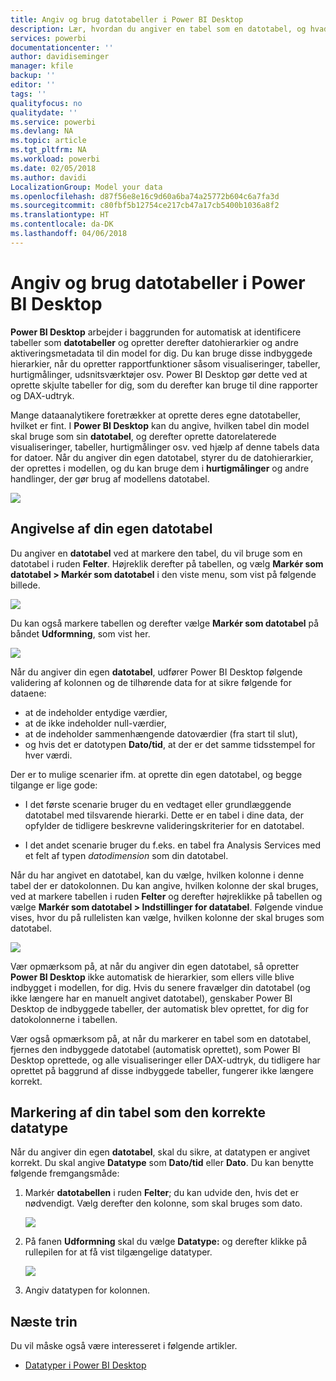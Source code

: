```yaml
---
title: Angiv og brug datotabeller i Power BI Desktop
description: Lær, hvordan du angiver en tabel som en datotabel, og hvad det betyder, i Power BI Desktop
services: powerbi
documentationcenter: ''
author: davidiseminger
manager: kfile
backup: ''
editor: ''
tags: ''
qualityfocus: no
qualitydate: ''
ms.service: powerbi
ms.devlang: NA
ms.topic: article
ms.tgt_pltfrm: NA
ms.workload: powerbi
ms.date: 02/05/2018
ms.author: davidi
LocalizationGroup: Model your data
ms.openlocfilehash: d87f56e8e16c9d60a6ba74a25772b604c6a7fa3d
ms.sourcegitcommit: c80fbf5b12754ce217cb47a17cb5400b1036a8f2
ms.translationtype: HT
ms.contentlocale: da-DK
ms.lasthandoff: 04/06/2018
---
```

# <a name="set-and-use-date-tables-in-power-bi-desktop"></a>Angiv og brug datotabeller i Power BI Desktop

**Power BI Desktop** arbejder i baggrunden for automatisk at identificere tabeller som **datotabeller** og opretter derefter datohierarkier og andre aktiveringsmetadata til din model for dig. Du kan bruge disse indbyggede hierarkier, når du opretter rapportfunktioner såsom visualiseringer, tabeller, hurtigmålinger, udsnitsværktøjer osv. Power BI Desktop gør dette ved at oprette skjulte tabeller for dig, som du derefter kan bruge til dine rapporter og DAX-udtryk.

Mange dataanalytikere foretrækker at oprette deres egne datotabeller, hvilket er fint. I **Power BI Desktop** kan du angive, hvilken tabel din model skal bruge som sin **datotabel**, og derefter oprette datorelaterede visualiseringer, tabeller, hurtigmålinger osv. ved hjælp af denne tabels data for datoer. Når du angiver din egen datotabel, styrer du de datohierarkier, der oprettes i modellen, og du kan bruge dem i **hurtigmålinger** og andre handlinger, der gør brug af modellens datotabel. 

![](media/desktop-date-tables/date-tables_01.png)

## <a name="setting-your-own-date-table"></a>Angivelse af din egen datotabel

Du angiver en **datotabel** ved at markere den tabel, du vil bruge som en datotabel i ruden **Felter**. Højreklik derefter på tabellen, og vælg **Markér som datotabel > Markér som datotabel** i den viste menu, som vist på følgende billede.

![](media/desktop-date-tables/date-tables_02.png)

Du kan også markere tabellen og derefter vælge **Markér som datotabel** på båndet **Udformning**, som vist her.

![](media/desktop-date-tables/date-tables_02b.png)

Når du angiver din egen **datotabel**, udfører Power BI Desktop følgende validering af kolonnen og de tilhørende data for at sikre følgende for dataene:

* at de indeholder entydige værdier,
* at de ikke indeholder null-værdier,
* at de indeholder sammenhængende datoværdier (fra start til slut),
* og hvis det er datotypen **Dato/tid**, at der er det samme tidsstempel for hver værdi.

Der er to mulige scenarier ifm. at oprette din egen datotabel, og begge tilgange er lige gode:

* I det første scenarie bruger du en vedtaget eller grundlæggende datotabel med tilsvarende hierarki. Dette er en tabel i dine data, der opfylder de tidligere beskrevne valideringskriterier for en datotabel. 

* I det andet scenarie bruger du f.eks. en tabel fra Analysis Services med et felt af typen *datodimension* som din datotabel. 

Når du har angivet en datotabel, kan du vælge, hvilken kolonne i denne tabel der er datokolonnen. Du kan angive, hvilken kolonne der skal bruges, ved at markere tabellen i ruden **Felter** og derefter højreklikke på tabellen og vælge **Markér som datotabel > Indstillinger for datatabel**. Følgende vindue vises, hvor du på rullelisten kan vælge, hvilken kolonne der skal bruges som datotabel.

![](media/desktop-date-tables/date-tables_03.png)

Vær opmærksom på, at når du angiver din egen datotabel, så opretter **Power BI Desktop** ikke automatisk de hierarkier, som ellers ville blive indbygget i modellen, for dig. Hvis du senere fravælger din datotabel (og ikke længere har en manuelt angivet datotabel), genskaber Power BI Desktop de indbyggede tabeller, der automatisk blev oprettet, for dig for datokolonnerne i tabellen.

Vær også opmærksom på, at når du markerer en tabel som en datotabel, fjernes den indbyggede datotabel (automatisk oprettet), som Power BI Desktop oprettede, og alle visualiseringer eller DAX-udtryk, du tidligere har oprettet på baggrund af disse indbyggede tabeller, fungerer ikke længere korrekt. 

## <a name="marking-your-date-table-as-the-appropriate-data-type"></a>Markering af din tabel som den korrekte datatype

Når du angiver din egen **datotabel**, skal du sikre, at datatypen er angivet korrekt. Du skal angive **Datatype** som **Dato/tid** eller **Dato**. Du kan benytte følgende fremgangsmåde:

1. Markér **datotabellen** i ruden **Felter**; du kan udvide den, hvis det er nødvendigt. Vælg derefter den kolonne, som skal bruges som dato.
   
    ![](media/desktop-date-tables/date-tables_04.png) 

2. På fanen **Udformning** skal du vælge **Datatype:** og derefter klikke på rullepilen for at få vist tilgængelige datatyper.

    ![](media/desktop-date-tables/date-tables_05.png)

3. Angiv datatypen for kolonnen. 


## <a name="next-steps"></a>Næste trin

Du vil måske også være interesseret i følgende artikler.

* [Datatyper i Power BI Desktop](desktop-data-types.md)

 